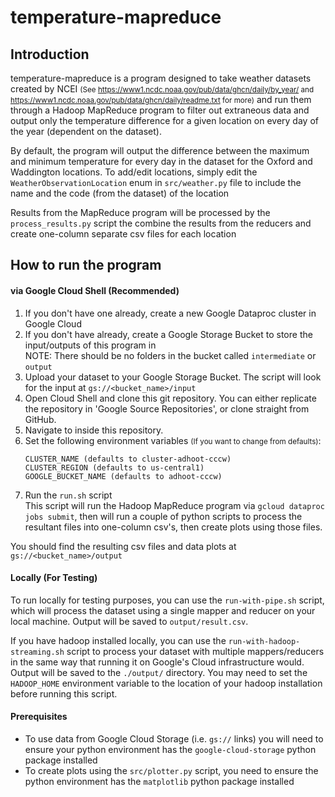 # temperature-mapreduce

## Introduction
temperature-mapreduce is a program designed to take weather datasets created by NCEI 
<small>(See https://www1.ncdc.noaa.gov/pub/data/ghcn/daily/by_year/ and 
https://www1.ncdc.noaa.gov/pub/data/ghcn/daily/readme.txt
for more)</small>
and run them through a Hadoop MapReduce program to filter out extraneous data and output only the temperature 
difference for a given location on every day of the year (dependent on the dataset).

By default, the program will output the difference between the maximum and minimum temperature for every day in the 
dataset for the Oxford and Waddington locations.
To add/edit locations, simply edit the `WeatherObservationLocation` enum in `src/weather.py` file to include the name
and the code (from the dataset) of the location

Results from the MapReduce program will be processed by the `process_results.py` script the combine the results from
the reducers and create one-column separate csv files for each location

## How to run the program
#### via Google Cloud Shell (Recommended)
1. If you don't have one already, create a new Google Dataproc cluster in Google Cloud
2. If you don't have already, create a Google Storage Bucket to store the input/outputs of this program in
<br> NOTE: There should be no folders in the bucket called `intermediate` or `output`
3. Upload your dataset to your Google Storage Bucket. The script will look for the input at `gs://<bucket_name>/input`
4. Open Cloud Shell and clone this git repository. You can either replicate the repository in 
'Google Source Repositories', or clone straight from GitHub.
5. Navigate to inside this repository.
6. Set the following environment variables <small>(If you want to change from defaults)</small>:
    ```
    CLUSTER_NAME (defaults to cluster-adhoot-cccw)
    CLUSTER_REGION (defaults to us-central1)
    GOOGLE_BUCKET_NAME (defaults to adhoot-cccw)
   ```
7. Run the `run.sh` script
    <br>
    This script will run the Hadoop MapReduce program via `gcloud dataproc jobs submit`, then will run a couple of 
    python scripts to process the resultant files into one-column csv's, then create plots using those files.
    
You should find the resulting csv files and data plots at `gs://<bucket_name>/output`

#### Locally (For Testing)
To run locally for testing purposes, you can use the `run-with-pipe.sh` script, which will process the dataset using a 
single mapper and reducer on your local machine. Output will be saved to `output/result.csv`.

If you have hadoop installed locally, you can use the `run-with-hadoop-streaming.sh` script to process your dataset 
with multiple mappers/reducers in the same way that running it on Google's Cloud infrastructure would.
Output will be saved to the `./output/` directory. You may need to set the `HADOOP_HOME` environment variable to the
location of your hadoop installation before running this script.

#### Prerequisites
- To use data from Google Cloud Storage (i.e. `gs://` links) you will need to ensure your python environment 
has the `google-cloud-storage` python package installed
- To create plots using the `src/plotter.py` script, you need to ensure the python environment has the `matplotlib` 
python package installed